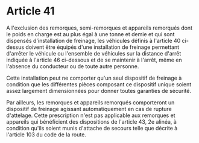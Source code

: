 # Article 41

A l'exclusion des remorques, semi-remorques et appareils remorqués dont le poids en charge est au plus égal à une tonne et demie et qui sont dispensés d'installation de freinage, les véhicules définis à l'article 40 ci-dessus doivent être équipés d'une installation de freinage permettant d'arrêter le véhicule ou l'ensemble de véhicules sur la distance d'arrêt indiquée à l'article 46 ci-dessous et de se maintenir à l'arrêt, même en l'absence du conducteur ou de toute autre personne.

Cette installation peut ne comporter qu'un seul dispositif de freinage à condition que les différentes pièces composant ce dispositif unique soient assez largement dimensionnées pour donner toutes garanties de sécurité.

Par ailleurs, les remorques et appareils remorqués comporteront un dispositif de freinage agissant automatiquement en cas de rupture d'attelage. Cette prescription n'est pas applicable aux remorques et appareils qui bénéficient des dispositions de l'article 43, 2e alinéa, à condition qu'ils soient munis d'attache de secours telle que décrite à l'article 103 du code de la route.
